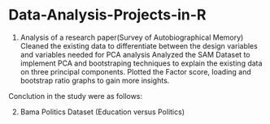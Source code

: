 # Data-Analysis-Projects-in-R
1. Analysis of a research paper(Survey of Autobiographical Memory)
Cleaned the existing data to differentiate between the design variables and variables needed for PCA analysis
Analyzed the SAM Dataset to implement PCA and bootstraping techniques to explain the existing data on three principal components. 
Plotted the Factor score, loading and bootstrap ratio graphs to gain more insights.

Conclution in the study were as follows: 


2. Bama Politics Dataset (Education versus Politics) 
